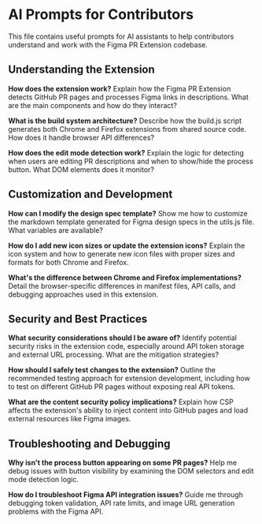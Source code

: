 # AI Prompts for Contributors

This file contains useful prompts for AI assistants to help contributors understand and work with the Figma PR Extension codebase.

## Understanding the Extension

**How does the extension work?**
Explain how the Figma PR Extension detects GitHub PR pages and processes Figma links in descriptions. What are the main components and how do they interact?

**What is the build system architecture?**
Describe how the build.js script generates both Chrome and Firefox extensions from shared source code. How does it handle browser API differences?

**How does the edit mode detection work?**
Explain the logic for detecting when users are editing PR descriptions and when to show/hide the process button. What DOM elements does it monitor?

## Customization and Development

**How can I modify the design spec template?**
Show me how to customize the markdown template generated for Figma design specs in the utils.js file. What variables are available?

**How do I add new icon sizes or update the extension icons?**
Explain the icon system and how to generate new icon files with proper sizes and formats for both Chrome and Firefox.

**What's the difference between Chrome and Firefox implementations?**
Detail the browser-specific differences in manifest files, API calls, and debugging approaches used in this extension.

## Security and Best Practices

**What security considerations should I be aware of?**
Identify potential security risks in the extension code, especially around API token storage and external URL processing. What are the mitigation strategies?

**How should I safely test changes to the extension?**
Outline the recommended testing approach for extension development, including how to test on different GitHub PR pages without exposing real API tokens.

**What are the content security policy implications?**
Explain how CSP affects the extension's ability to inject content into GitHub pages and load external resources like Figma images.

## Troubleshooting and Debugging

**Why isn't the process button appearing on some PR pages?**
Help me debug issues with button visibility by examining the DOM selectors and edit mode detection logic.

**How do I troubleshoot Figma API integration issues?**
Guide me through debugging token validation, API rate limits, and image URL generation problems with the Figma API.
